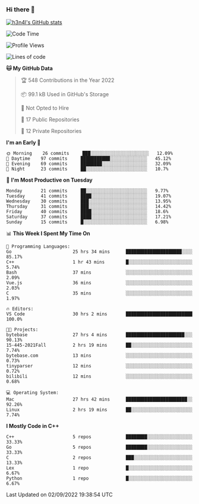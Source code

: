 ### Hi there 👋

[![h3n4l's GitHub stats](https://github-readme-stats.vercel.app/api?username=h3n4l&count_private=true&show_icons=true&theme=radical)](https://github.com/h3n4l/github-readme-stats)

<!--START_SECTION:waka-->
![Code Time](http://img.shields.io/badge/Code%20Time-648%20hrs%2047%20mins-blue)

![Profile Views](http://img.shields.io/badge/Profile%20Views-2-blue)

![Lines of code](https://img.shields.io/badge/From%20Hello%20World%20I%27ve%20Written-43%20Thousand%20lines%20of%20code-blue)

**🐱 My GitHub Data** 

> 🏆 548 Contributions in the Year 2022
 > 
> 📦 99.1 kB Used in GitHub's Storage 
 > 
> 🚫 Not Opted to Hire
 > 
> 📜 17 Public Repositories 
 > 
> 🔑 12 Private Repositories  
 > 
**I'm an Early 🐤** 

```text
🌞 Morning    26 commits     ███░░░░░░░░░░░░░░░░░░░░░░   12.09% 
🌆 Daytime    97 commits     ███████████░░░░░░░░░░░░░░   45.12% 
🌃 Evening    69 commits     ████████░░░░░░░░░░░░░░░░░   32.09% 
🌙 Night      23 commits     ██░░░░░░░░░░░░░░░░░░░░░░░   10.7%

```
📅 **I'm Most Productive on Tuesday** 

```text
Monday       21 commits     ██░░░░░░░░░░░░░░░░░░░░░░░   9.77% 
Tuesday      41 commits     ████░░░░░░░░░░░░░░░░░░░░░   19.07% 
Wednesday    30 commits     ███░░░░░░░░░░░░░░░░░░░░░░   13.95% 
Thursday     31 commits     ███░░░░░░░░░░░░░░░░░░░░░░   14.42% 
Friday       40 commits     ████░░░░░░░░░░░░░░░░░░░░░   18.6% 
Saturday     37 commits     ████░░░░░░░░░░░░░░░░░░░░░   17.21% 
Sunday       15 commits     █░░░░░░░░░░░░░░░░░░░░░░░░   6.98%

```


📊 **This Week I Spent My Time On** 

```text
💬 Programming Languages: 
Go                       25 hrs 34 mins      █████████████████████░░░░   85.17% 
C++                      1 hr 43 mins        █░░░░░░░░░░░░░░░░░░░░░░░░   5.74% 
Bash                     37 mins             ░░░░░░░░░░░░░░░░░░░░░░░░░   2.09% 
Vue.js                   36 mins             ░░░░░░░░░░░░░░░░░░░░░░░░░   2.03% 
C                        35 mins             ░░░░░░░░░░░░░░░░░░░░░░░░░   1.97%

🔥 Editors: 
VS Code                  30 hrs 2 mins       █████████████████████████   100.0%

🐱‍💻 Projects: 
bytebase                 27 hrs 4 mins       ██████████████████████░░░   90.13% 
15-445-2021Fall          2 hrs 19 mins       ██░░░░░░░░░░░░░░░░░░░░░░░   7.74% 
bytebase.com             13 mins             ░░░░░░░░░░░░░░░░░░░░░░░░░   0.73% 
tinyparser               12 mins             ░░░░░░░░░░░░░░░░░░░░░░░░░   0.72% 
bilibili                 12 mins             ░░░░░░░░░░░░░░░░░░░░░░░░░   0.68%

💻 Operating System: 
Mac                      27 hrs 42 mins      ███████████████████████░░   92.26% 
Linux                    2 hrs 19 mins       ██░░░░░░░░░░░░░░░░░░░░░░░   7.74%

```

**I Mostly Code in C++** 

```text
C++                      5 repos             ████████░░░░░░░░░░░░░░░░░   33.33% 
Go                       5 repos             ████████░░░░░░░░░░░░░░░░░   33.33% 
C                        2 repos             ███░░░░░░░░░░░░░░░░░░░░░░   13.33% 
Lex                      1 repo              █░░░░░░░░░░░░░░░░░░░░░░░░   6.67% 
Python                   1 repo              █░░░░░░░░░░░░░░░░░░░░░░░░   6.67%

```



 Last Updated on 02/09/2022 19:38:54 UTC
<!--END_SECTION:waka-->

